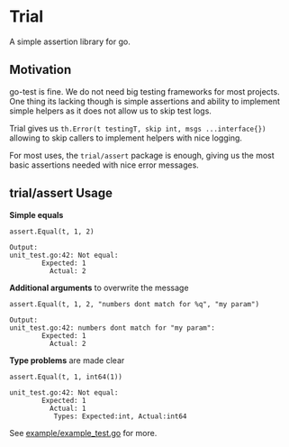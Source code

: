 # Trial

A simple assertion library for go.

## Motivation

go-test is fine. We do not need big testing frameworks for most projects. 
One thing its lacking though is simple assertions and ability to implement simple helpers as it does not allow us to skip
test logs.

Trial gives us `th.Error(t testingT, skip int, msgs ...interface{})` allowing to skip callers to implement helpers with nice logging.

For most uses, the `trial/assert` package is enough, giving us the most basic assertions needed with nice error messages.

## trial/assert Usage

**Simple equals**

```
assert.Equal(t, 1, 2)

Output:
unit_test.go:42: Not equal:
		Expected: 1
		  Actual: 2
```


**Additional arguments** to overwrite the message

```
assert.Equal(t, 1, 2, "numbers dont match for %q", "my param")

Output:
unit_test.go:42: numbers dont match for "my param":
		Expected: 1
		  Actual: 2
```


**Type problems** are made clear

```
assert.Equal(t, 1, int64(1))

unit_test.go:42: Not equal:
		Expected: 1
		  Actual: 1
		   Types: Expected:int, Actual:int64
```

See [example/example_test.go](example/example_test.go) for more.

